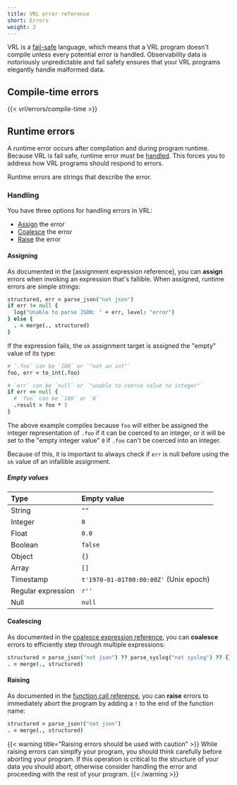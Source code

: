 ```yaml
---
title: VRL error reference
short: Errors
weight: 2
---
```


VRL is a [fail-safe][fail_safety] language, which means that a VRL program doesn't compile unless every potential error is handled. Observability data is notoriously unpredictable and fail safety ensures that your VRL programs elegantly handle malformed data.

## Compile-time errors

{{< vrl/errors/compile-time >}}

## Runtime errors

A runtime error occurs after compilation and during program runtime. Because VRL is fail safe, runtime error must be [handled](#handling). This forces you to address how VRL programs should respond to errors.

Runtime errors are strings that describe the error.

### Handling

You have three options for handling errors in VRL:

* [Assign](#assigning) the error
* [Coalesce](#coalescing) the error
* [Raise](#raising) the error

#### Assigning

As documented in the [assignment expression reference], you can **assign** errors when invoking an expression that's fallible. When assigned, runtime errors are simple strings:

```coffee
structured, err = parse_json("not json")
if err != null {
  log("Unable to parse JSON: " + err, level: "error")
} else {
  . = merge(., structured)
}
```

If the expression fails, the `ok` assignment target is assigned the "empty" value of its type:

```coffee
# `.foo` can be `100` or `"not an int"`
foo, err = to_int(.foo)

# `err` can be `null` or `"unable to coerce value to integer"`
if err == null {
  # `foo` can be `100` or `0`
  .result = foo * 5
}
```

The above example compiles because `foo` will either be assigned the integer representation of `.foo` if it can be coerced to an integer, or it will be set to the "empty integer value" `0` if `.foo` can't be coerced into an integer.

Because of this, it is important to always check if `err` is null before using the `ok` value of an infallible assignment.

##### Empty values

Type | Empty value
:----|:-----------
String | `""`
Integer | `0`
Float | `0.0`
Boolean | `false`
Object | `{}`
Array | `[]`
Timestamp | `t'1970-01-01T00:00:00Z'` (Unix epoch)
Regular expression | `r''`
Null | `null`

#### Coalescing

As documented in the [coalesce expression reference][coalesce], you can **coalesce** errors to efficiently step through multiple expressions:

```coffee
structured = parse_json("not json") ?? parse_syslog("not syslog") ?? {}
. = merge(., structured)
```

#### Raising

As documented in the [function call reference][call], you can **raise** errors to immediately abort the program by adding a `!` to the end of the function name:

```coffee
structured = parse_json!("not json")
. = merge(., structured)
```

{{< warning title="Raising errors should be used with caution" >}}
While raising errors can simplfy your program, you should think carefully before aborting your program. If this operation is critical to the structure of your data you should abort, otherwise consider handling the error and proceeding with the rest of your program.
{{< /warning >}}

[assign]: /docs/reference/vrl/expressions/#assignment
[call]: /docs/reference/vrl/expressions/#function-call
[coalesce]: /docs/reference/vrl/expressions/#coalesce
[fail_safety]: /docs/reference/vrl/#fail-safety
